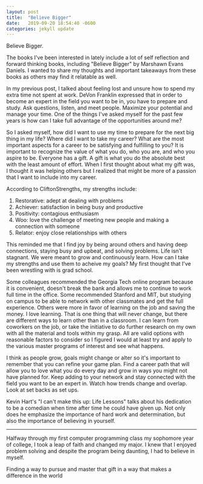 ```yaml
---
layout: post
title:  "Believe Bigger"
date:   2019-09-20 18:54:40 -0600
categories: jekyll update
---
```


Believe Bigger. 

The books I've been interested in lately include a lot of self reflection and forward thinking books, including "Believe Bigger" by Marshawn Evans Daniels.  I wanted to share my thoughts and important takeaways from these books as others may find it relatable as well.

In my previous post, I talked about feeling lost and unsure how to spend my extra time not spent at work. DeVon Franklin expressed that in order to become an expert in the field you want to be in, you have to prepare and study.  Ask questions, listen, and meet people.  Maximize your potential and manage your time.  One of the things I've asked myself for the past few years is how can I take full advantage of the opportunities around me?

So I asked myself, how did I want to use my time to prepare for the next big thing in my life?  Where did I want to take my career?  What are the most important aspects for a career to be satisfying and fulfilling to you?  It is important to recognize the value of what you do, who you are, and who you aspire to be.  Everyone has a gift.  A gift is what you do the absolute best with the least amount of effort.  When I first thought about what my gift was, I thought it was helping others but I realized that might be more of a passion that I want to include into my career.

According to CliftonStrengths, my strengths include:
1. Restorative: adept at dealing with problems
2. Achiever: satisfaction in being busy and productive
3. Positivity: contagious enthusiasm
4. Woo: love the challenge of meeting new people and making a connection with someone
5. Relator: enjoy close relationships with others

This reminded me that I find joy by being around others and having deep connections, staying busy and upbeat, and solving problems.  Life isn't stagnant.  We were meant to grow and continuously learn.  How can I take my strengths and use them to acheive my goals?  My first thought that I've been wrestling with is grad school.

Some colleagues recommended the Georgia Tech online program because it is convenient, doesn't break the bank and allows me to continue to work full time in the office.  Some recommended Stanford and MIT, but studying on campus to be able to network with other classmates and get the full experience.  Others were more in favor of learning on the job and saving the money.  I love learning.  That is one thing that will never change, but there are different ways to learn other than in a classroom. I can learn from coworkers on the job, or take the initiative to do further research on my own with all the material and tools within my grasp.  All are valid options with reasonable factors to consider so I figured I would at least try and apply to the various master programs of interest and see what happens. 

I think as people grow, goals might change or alter so it's important to remember that you can refine your game plan.  Find a career path that will allow you to love what you do every day and grow in ways you might not have planned for.  Keep adding to your network and stay connected with the field you want to be an expert in.  Watch how trends change and overlap.  Look at set backs as set ups.  

Kevin Hart's "I can't make this up: Life Lessons" talks about his dedication to be a comedian when time after time he could have given up.  Not only does he emphasize the importance of hard work and determination, but also the importance of believing in yourself.  

---
Halfway through my first computer programming class my sophomore year of college, I took a leap of faith and changed my major.  I knew that I enjoyed problem solving and despite the program being daunting, I had to believe in myself.  

Finding a way to pursue and master that gift in a way that makes a difference in the world 